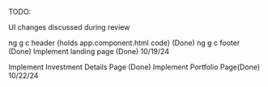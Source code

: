 TODO:

UI changes discussed during review

ng g c header (holds app.component.html code) (Done)
ng g c footer (Done)
Implement landing page (Done)
10/19/24

Implement Investment Details Page (Done)
Implement Portfolio Page(Done)
10/22/24
